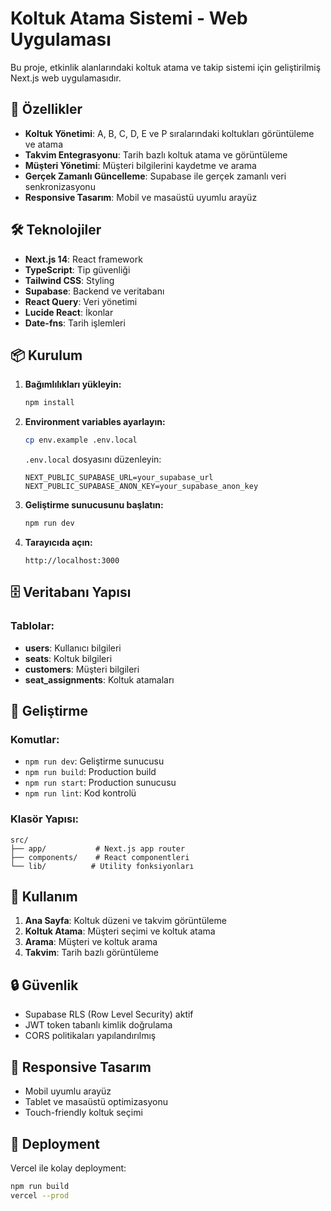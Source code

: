 # Koltuk Atama Sistemi - Web Uygulaması

Bu proje, etkinlik alanlarındaki koltuk atama ve takip sistemi için geliştirilmiş Next.js web uygulamasıdır.

## 🚀 Özellikler

- **Koltuk Yönetimi**: A, B, C, D, E ve P sıralarındaki koltukları görüntüleme ve atama
- **Takvim Entegrasyonu**: Tarih bazlı koltuk atama ve görüntüleme
- **Müşteri Yönetimi**: Müşteri bilgilerini kaydetme ve arama
- **Gerçek Zamanlı Güncelleme**: Supabase ile gerçek zamanlı veri senkronizasyonu
- **Responsive Tasarım**: Mobil ve masaüstü uyumlu arayüz

## 🛠️ Teknolojiler

- **Next.js 14**: React framework
- **TypeScript**: Tip güvenliği
- **Tailwind CSS**: Styling
- **Supabase**: Backend ve veritabanı
- **React Query**: Veri yönetimi
- **Lucide React**: İkonlar
- **Date-fns**: Tarih işlemleri

## 📦 Kurulum

1. **Bağımlılıkları yükleyin:**
   ```bash
   npm install
   ```

2. **Environment variables ayarlayın:**
   ```bash
   cp env.example .env.local
   ```
   
   `.env.local` dosyasını düzenleyin:
   ```
   NEXT_PUBLIC_SUPABASE_URL=your_supabase_url
   NEXT_PUBLIC_SUPABASE_ANON_KEY=your_supabase_anon_key
   ```

3. **Geliştirme sunucusunu başlatın:**
   ```bash
   npm run dev
   ```

4. **Tarayıcıda açın:**
   ```
   http://localhost:3000
   ```

## 🗄️ Veritabanı Yapısı

### Tablolar:
- **users**: Kullanıcı bilgileri
- **seats**: Koltuk bilgileri
- **customers**: Müşteri bilgileri
- **seat_assignments**: Koltuk atamaları

## 🔧 Geliştirme

### Komutlar:
- `npm run dev`: Geliştirme sunucusu
- `npm run build`: Production build
- `npm run start`: Production sunucusu
- `npm run lint`: Kod kontrolü

### Klasör Yapısı:
```
src/
├── app/           # Next.js app router
├── components/    # React componentleri
└── lib/          # Utility fonksiyonları
```

## 🎨 Kullanım

1. **Ana Sayfa**: Koltuk düzeni ve takvim görüntüleme
2. **Koltuk Atama**: Müşteri seçimi ve koltuk atama
3. **Arama**: Müşteri ve koltuk arama
4. **Takvim**: Tarih bazlı görüntüleme

## 🔒 Güvenlik

- Supabase RLS (Row Level Security) aktif
- JWT token tabanlı kimlik doğrulama
- CORS politikaları yapılandırılmış

## 📱 Responsive Tasarım

- Mobil uyumlu arayüz
- Tablet ve masaüstü optimizasyonu
- Touch-friendly koltuk seçimi

## 🚀 Deployment

Vercel ile kolay deployment:
```bash
npm run build
vercel --prod
```
